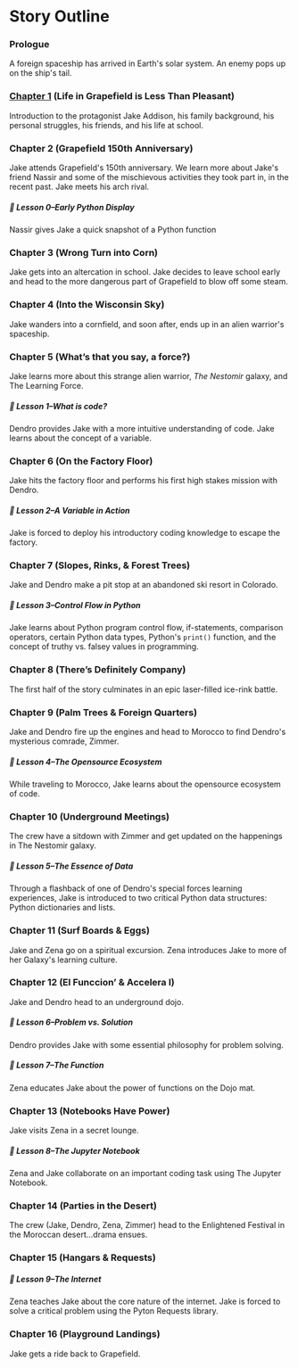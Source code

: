 # Story Outline

### Prologue

A foreign spaceship has arrived in Earth's solar system. An enemy pops up on the ship's tail.

### [Chapter 1](https://github.com/sreubenstone/thenestomir/blob/main/Chapter1.md) (Life in Grapefield is Less Than Pleasant)

Introduction to the protagonist Jake Addison, his family background, his personal struggles, his friends, and his life at school.

### Chapter 2 (Grapefield 150th Anniversary)

Jake attends Grapefield's 150th anniversary. We learn more about Jake's friend Nassir and some of the mischievous activities they took part in, in the recent past. Jake meets his arch rival.

##### 📖 Lesson 0–Early Python Display

Nassir gives Jake a quick snapshot of a Python function

### Chapter 3 (Wrong Turn into Corn)

Jake gets into an altercation in school. Jake decides to leave school early and head to the more dangerous part of Grapefield to blow off some steam.

### Chapter 4 (Into the Wisconsin Sky)

Jake wanders into a cornfield, and soon after, ends up in an alien warrior's spaceship.

### Chapter 5 (What’s that you say, a force?)

Jake learns more about this strange alien warrior, _The Nestomir_ galaxy, and The Learning Force.

##### 📖 Lesson 1–What is code?

Dendro provides Jake with a more intuitive understanding of code. Jake learns about the concept of a variable.

### Chapter 6 (On the Factory Floor)

Jake hits the factory floor and performs his first high stakes mission with Dendro.

##### 📖 Lesson 2–A Variable in Action

Jake is forced to deploy his introductory coding knowledge to escape the factory.

### Chapter 7 (Slopes, Rinks, & Forest Trees)

Jake and Dendro make a pit stop at an abandoned ski resort in Colorado.

##### 📖 Lesson 3–Control Flow in Python

Jake learns about Python program control flow, if-statements, comparison operators, certain Python data types, Python's `print()` function, and the concept of truthy vs. falsey values in programming.

### Chapter 8 (There’s Definitely Company)

The first half of the story culminates in an epic laser-filled ice-rink battle.

### Chapter 9 (Palm Trees & Foreign Quarters)

Jake and Dendro fire up the engines and head to Morocco to find Dendro's mysterious comrade, Zimmer.

##### 📖 Lesson 4–The Opensource Ecosystem

While traveling to Morocco, Jake learns about the opensource ecosystem of code.

### Chapter 10 (Underground Meetings)

The crew have a sitdown with Zimmer and get updated on the happenings in The Nestomir galaxy.

##### 📖 Lesson 5–The Essence of Data

Through a flashback of one of Dendro's special forces learning experiences, Jake is introduced to two critical Python data structures: Python dictionaries and lists.

### Chapter 11 (Surf Boards & Eggs)

Jake and Zena go on a spiritual excursion. Zena introduces Jake to more of her Galaxy's learning culture.

### Chapter 12 (El Funccion’ & Accelera I)

Jake and Dendro head to an underground dojo.

##### 📖 Lesson 6–Problem vs. Solution

Dendro provides Jake with some essential philosophy for problem solving.

##### 📖 Lesson 7–The Function

Zena educates Jake about the power of functions on the Dojo mat.

### Chapter 13 (Notebooks Have Power)

Jake visits Zena in a secret lounge.

##### 📖 Lesson 8–The Jupyter Notebook

Zena and Jake collaborate on an important coding task using The Jupyter Notebook.

### Chapter 14 (Parties in the Desert)

The crew (Jake, Dendro, Zena, Zimmer) head to the Enlightened Festival in the Moroccan desert...drama ensues.

### Chapter 15 (Hangars & Requests)

##### 📖 Lesson 9–The Internet

Zena teaches Jake about the core nature of the internet. Jake is forced to solve a critical problem using the Pyton Requests library.

### Chapter 16 (Playground Landings)

Jake gets a ride back to Grapefield.
